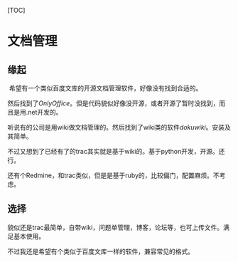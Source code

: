 [TOC]

# 文档管理

## 缘起

​	希望有一个类似百度文库的开源文档管理软件，好像没有找到合适的。

​	然后找到了*OnlyOffice*。但是代码貌似好像没开源，或者开源了暂时没找到，而且是用.net开发的。

​	听说有的公司是用wiki做文档管理的。然后找到了wiki类的软件*dokuwiki*。安装及其简单。

​	不过又想到了已经有了的trac其实就是基于wiki的。基于python开发，开源。还行。

​	还有个Redmine，和trac类似，但是是基于ruby的，比较偏门，配置麻烦。不考虑。

## 选择

貌似还是trac最简单，自带wiki，问题单管理，博客，论坛等，也可上传文件。满足基本使用。

不过我还是希望有个类似于百度文库一样的软件，兼容常见的格式。

